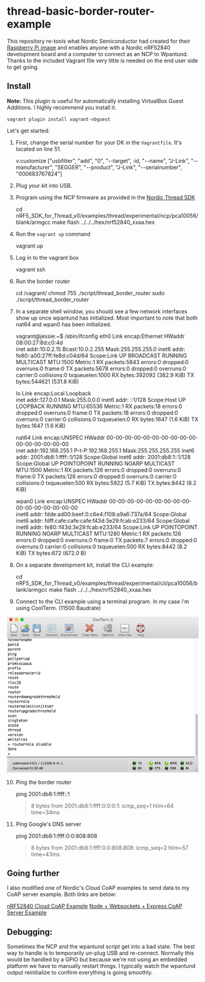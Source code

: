 # thread-basic-border-router-example

This repository re-tools what Nordic Semiconductor had created for their [Raspberry
Pi image](https://github.com/NordicSemiconductor/thread_border_router) and enables anyone with a Nordic nRF52840 development board and a computer to connect as an NCP to Wpantund. Thanks to the included Vagrant file very little is needed on the
end user side to get going.

## Install

**Note:** This plugin is useful for automatically installing VirtualBox Guest Additions.
I highly recommend you install it.

    vagrant plugin install vagrant-vbguest

Let's get started:

1. First, change the serial number for your DK in the `Vagrantfile`. It's located
on line 51.

    v.customize ["usbfilter", "add", "0",
      "--target", :id,
      "--name", "J-Link",
      "--manufacturer", "SEGGER",
      "--product", "J-Link",
      "--serialnumber", "000683767824"]

2. Plug your kit into USB.

3. Program using the NCP firmware as provided in the [Nordic Thread SDK](http://infocenter.nordicsemi.com/index.jsp?topic=%2Fcom.nordic.infocenter.threadsdk.v0.8.0%2Findex.html)

    cd nRF5_SDK_for_Thread_v0/examples/thread/experimental/ncp/pca10056/blank/armgcc
    make flash ../../../hex/nrf52840_xxaa.hex

4. Run the `vagrant up` command

    vagrant up

5. Log in to the vagrant box

    vagrant ssh

6. Run the border router

    cd /vagrant/
    chmod 755 ./script/thread_border_router
    sudo ./script/thread_border_router

7. In a separate shell window, you should see a few network interfaces show up
  once wpantund has initialized. Most important to note that both nat64 and wpan0
  has been initialized.

    vagrant@jessie:~$ /sbin/ifconfig
    eth0      Link encap:Ethernet  HWaddr 08:00:27:8d:c0:4d  
              inet addr:10.0.2.15  Bcast:10.0.2.255  Mask:255.255.255.0
              inet6 addr: fe80::a00:27ff:fe8d:c04d/64 Scope:Link
              UP BROADCAST RUNNING MULTICAST  MTU:1500  Metric:1
              RX packets:5843 errors:0 dropped:0 overruns:0 frame:0
              TX packets:5678 errors:0 dropped:0 overruns:0 carrier:0
              collisions:0 txqueuelen:1000
              RX bytes:392092 (382.9 KiB)  TX bytes:544621 (531.8 KiB)

    lo        Link encap:Local Loopback  
              inet addr:127.0.0.1  Mask:255.0.0.0
              inet6 addr: ::1/128 Scope:Host
              UP LOOPBACK RUNNING  MTU:65536  Metric:1
              RX packets:18 errors:0 dropped:0 overruns:0 frame:0
              TX packets:18 errors:0 dropped:0 overruns:0 carrier:0
              collisions:0 txqueuelen:0
              RX bytes:1647 (1.6 KiB)  TX bytes:1647 (1.6 KiB)

    nat64     Link encap:UNSPEC  HWaddr 00-00-00-00-00-00-00-00-00-00-00-00-00-00-00-00  
              inet addr:192.168.255.1  P-t-P:192.168.255.1  Mask:255.255.255.255
              inet6 addr: 2001:db8:1:ffff::1/128 Scope:Global
              inet6 addr: 2001:db8:1::1/128 Scope:Global
              UP POINTOPOINT RUNNING NOARP MULTICAST  MTU:1500  Metric:1
              RX packets:126 errors:0 dropped:0 overruns:0 frame:0
              TX packets:126 errors:0 dropped:0 overruns:0 carrier:0
              collisions:0 txqueuelen:500
              RX bytes:5922 (5.7 KiB)  TX bytes:8442 (8.2 KiB)

    wpan0     Link encap:UNSPEC  HWaddr 00-00-00-00-00-00-00-00-00-00-00-00-00-00-00-00  
              inet6 addr: fdde:ad00:beef:0:c6e4:f108:a9a6:737a/64 Scope:Global
              inet6 addr: fdff:cafe:cafe:cafe:f43d:3e29:fcab:e233/64 Scope:Global
              inet6 addr: fe80::f43d:3e29:fcab:e233/64 Scope:Link
              UP POINTOPOINT RUNNING NOARP MULTICAST  MTU:1280  Metric:1
              RX packets:126 errors:0 dropped:0 overruns:0 frame:0
              TX packets:7 errors:0 dropped:0 overruns:0 carrier:0
              collisions:0 txqueuelen:500
              RX bytes:8442 (8.2 KiB)  TX bytes:672 (672.0 B)

8. On a separate development kit, install the CLI example:

    cd nRF5_SDK_for_Thread_v0/examples/thread/experimental/cli/pca10056/blank/armgcc
    make flash ../../../hex/nrf52840_xxaa.hex

9. Connect to the CLI example using a terminal program. In my case i'm using
  CoolTerm. (11500 Baudrate)

  ![Cool Term](images/coolterm.png)

10. Ping the border router

    ping 2001:db8:1:ffff::1
    > 8 bytes from 2001:db8:1:ffff:0:0:0:1: icmp_seq=1 hlim=64 time=34ms

11. Ping Google's DNS server

    ping 2001:db8:1:ffff:0:0:808:808
    > 8 bytes from 2001:db8:1:ffff:0:0:808:808: icmp_seq=2 hlim=57 time=43ms

## Going further

  I also modified one of Nordic's Cloud CoAP examples to send data to my CoAP
  server example. Both links are below:

  [nRF52840 Cloud CoAP Example]()
  [Node + Websockets + Express CoAP Server Example]()

## Debugging:

  Sometimes the NCP and the wpantund script get into a bad state. The best way to
  handle is to temporarily un-plug USB and re-connect. Normally this would be
  handled by a GPIO but because we're not using an embedded platform we have to
  manually restart things. I typically watch the wpantund output reinitialize
  to confirm everything is going smoothly.
